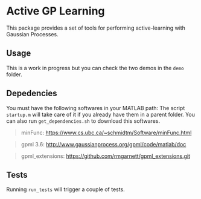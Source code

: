 Active GP Learning
==================================

This package provides a set of tools for performing active-learning with 
Gaussian Processes. 

Usage
---------------

This is a work in progress but you can check the two demos in the `demo`
folder. 

Depedencies
---------------

You must have the following softwares in your MATLAB path:
The script `startup.m` will take care of it if you already have them
in a parent folder. You can also run `get_dependencies.sh` to download
this softwares.

 > minFunc: https://www.cs.ubc.ca/~schmidtm/Software/minFunc.html

 > gpml 3.6: http://www.gaussianprocess.org/gpml/code/matlab/doc

 > gpml_extensions: https://github.com/rmgarnett/gpml_extensions.git

Tests
---------------

Running `run_tests` will trigger a couple of tests. 
